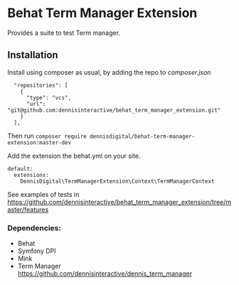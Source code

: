 # Behat Term Manager Extension

Provides a suite to test Term manager.

## Installation
Install using composer as usual, by adding the repo to _composer.json_
```
  "repositories": [
    {
      "type": "vcs",
      "url": "git@github.com:dennisinteractive/behat_term_manager_extension.git"
    }
  ],
```

Then run
`composer require dennisdigital/behat-term-manager-extension:master-dev`

Add the extension the behat.yml on your site.
```
default:
  extensions:
    DennisDigital\TermManagerExtension\Context\TermManagerContext
```

See examples of tests in https://github.com/dennisinteractive/behat_term_manager_extension/tree/master/features

### Dependencies:
- Behat
- Symfony DPI
- Mink
- Term Manager https://github.com/dennisinteractive/dennis_term_manager
